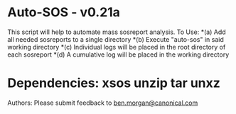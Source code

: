 # Auto-SOS - v0.21a
This script will help to automate mass sosreport analysis.
To Use:
*(a)   Add all needed sosreports to a single directory
*(b)   Execute "auto-sos" in said working directory
*(c)   Individual logs will be placed in the root directory of each sosreport
*(d)   A cumulative log will be placed in the working directory

# Dependencies: xsos unzip tar unxz
  Authors:      Please submit feedback to ben.morgan@canonical.com

